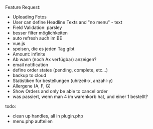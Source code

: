 Feature Request:

- Uploading Fotos
- User can define Headline Texts and "no menu" - text
- Field Validation: parsley
- besser filter möglichkeiten
- auto refresh auch im BE
- vue.js
- speisen, die es jeden Tag gibt
- Amount: infinite 
- Ab wann (noch Ax verfügbar) anzeigen?
- email notification
- define order states (pending, complete, etc...)
- backup to cloud
- Statistiken für bestellungen (uhrzeit-x, anzahl-y)
- Allergene (A, F, G)
- Show Orders and only be able to cancel order
- was passiert, wenn man 4 im warenkorb hat, und einer 1 bestellt?


todo:
- clean up handles, all in plugin.php
- menu.php aufteilen
